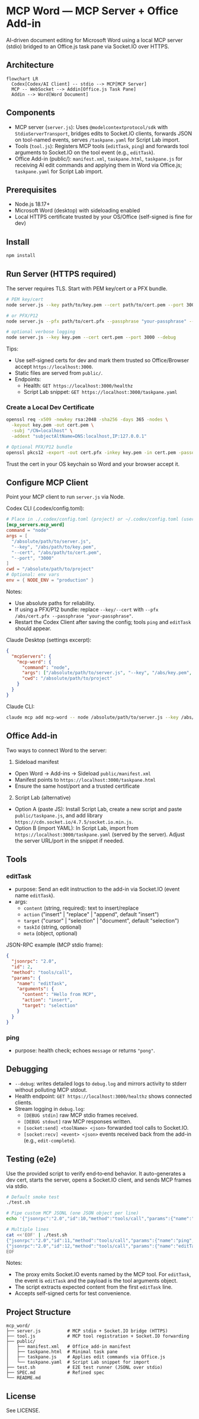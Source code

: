 # MCP Word — MCP Server + Office Add-in

AI-driven document editing for Microsoft Word using a local MCP server (stdio) bridged to an Office.js task pane via Socket.IO over HTTPS.

## Architecture

```mermaid
flowchart LR
  Codex[Codex/AI Client] -- stdio --> MCP[MCP Server]
  MCP -- WebSocket --> Addin[Office.js Task Pane]
  Addin --> Word[Word Document]
```

## Components

- MCP server (`server.js`): Uses `@modelcontextprotocol/sdk` with `StdioServerTransport`, bridges edits to Socket.IO clients, forwards JSON on tool-named events, serves `/taskpane.yaml` for Script Lab import.
- Tools (`tool.js`): Registers MCP tools (`editTask`, `ping`) and forwards tool arguments to Socket.IO on the tool event (e.g., `editTask`).
- Office Add-in (public/): `manifest.xml`, `taskpane.html`, `taskpane.js` for receiving AI edit commands and applying them in Word via Office.js; `taskpane.yaml` for Script Lab import.

## Prerequisites

- Node.js 18.17+
- Microsoft Word (desktop) with sideloading enabled
- Local HTTPS certificate trusted by your OS/Office (self-signed is fine for dev)

## Install

```bash
npm install
```

## Run Server (HTTPS required)

The server requires TLS. Start with PEM key/cert or a PFX bundle.

```bash
# PEM key/cert
node server.js --key path/to/key.pem --cert path/to/cert.pem --port 3000

# or PFX/P12
node server.js --pfx path/to/cert.pfx --passphrase "your-passphrase" --port 3000

# optional verbose logging
node server.js --key key.pem --cert cert.pem --port 3000 --debug
```

Tips:
- Use self-signed certs for dev and mark them trusted so Office/Browser accept `https://localhost:3000`.
- Static files are served from `public/`.
- Endpoints:
  - Health: `GET https://localhost:3000/healthz`
  - Script Lab snippet: `GET https://localhost:3000/taskpane.yaml`

### Create a Local Dev Certificate

```bash
openssl req -x509 -newkey rsa:2048 -sha256 -days 365 -nodes \
  -keyout key.pem -out cert.pem \
  -subj "/CN=localhost" \
  -addext "subjectAltName=DNS:localhost,IP:127.0.0.1"

# Optional PFX/P12 bundle
openssl pkcs12 -export -out cert.pfx -inkey key.pem -in cert.pem -passout pass:your-passphrase
```

Trust the cert in your OS keychain so Word and your browser accept it.

## Configure MCP Client

Point your MCP client to run `server.js` via Node.

Codex CLI (.codex/config.toml):
```toml
# Place in ./.codex/config.toml (project) or ~/.codex/config.toml (user)
[mcp_servers.mcp_word]
command = "node"
args = [
  "/absolute/path/to/server.js",
  "--key", "/abs/path/to/key.pem",
  "--cert", "/abs/path/to/cert.pem",
  "--port", "3000"
]
cwd = "/absolute/path/to/project"
# Optional: env vars
env = { NODE_ENV = "production" }
```

Notes:
- Use absolute paths for reliability.
- If using a PFX/P12 bundle: replace `--key/--cert` with `--pfx /abs/cert.pfx --passphrase "your-passphrase"`.
- Restart the Codex Client after saving the config; tools `ping` and `editTask` should appear.

Claude Desktop (settings excerpt):
```json
{
  "mcpServers": {
    "mcp-word": {
      "command": "node",
      "args": ["/absolute/path/to/server.js", "--key", "/abs/key.pem", "--cert", "/abs/cert.pem", "--port", "3000"],
      "cwd": "/absolute/path/to/project"
    }
  }
}
```

Claude CLI:
```bash
claude mcp add mcp-word -- node /absolute/path/to/server.js --key /abs/key.pem --cert /abs/cert.pem --port 3000
```

## Office Add-in

Two ways to connect Word to the server:

1) Sideload manifest
- Open Word → Add-ins → Sideload `public/manifest.xml`
- Manifest points to `https://localhost:3000/taskpane.html`
- Ensure the same host/port and a trusted certificate

2) Script Lab (alternative)
- Option A (paste JS): Install Script Lab, create a new script and paste `public/taskpane.js`, and add library `https://cdn.socket.io/4.7.5/socket.io.min.js`.
- Option B (import YAML): In Script Lab, import from `https://localhost:3000/taskpane.yaml` (served by the server). Adjust the server URL/port in the snippet if needed.

## Tools

### editTask
- purpose: Send an edit instruction to the add-in via Socket.IO (event name `editTask`).
- args:
  - `content` (string, required): text to insert/replace
  - `action` ("insert" | "replace" | "append", default "insert")
  - `target` ("cursor" | "selection" | "document", default "selection")
  - `taskId` (string, optional)
  - `meta` (object, optional)

JSON-RPC example (MCP stdio frame):
```json
{
  "jsonrpc": "2.0",
  "id": 2,
  "method": "tools/call",
  "params": {
    "name": "editTask",
    "arguments": {
      "content": "Hello from MCP",
      "action": "insert",
      "target": "selection"
    }
  }
}
```

### ping
- purpose: health check; echoes `message` or returns `"pong"`.

## Debugging

- `--debug`: writes detailed logs to `debug.log` and mirrors activity to stderr without polluting MCP stdout.
- Health endpoint: `GET https://localhost:3000/healthz` shows connected clients.
- Stream logging in `debug.log`:
  - `[DEBUG stdin]` raw MCP stdio frames received.
  - `[DEBUG stdout]` raw MCP responses written.
  - `[socket:send] <toolName> <json>` forwarded tool calls to Socket.IO.
  - `[socket:recv] <event> <json>` events received back from the add-in (e.g., `edit-complete`).

## Testing (e2e)

Use the provided script to verify end‑to‑end behavior. It auto-generates a dev cert, starts the server, opens a Socket.IO client, and sends MCP frames via stdio.

```bash
# Default smoke test
./test.sh

# Pipe custom MCP JSONL (one JSON object per line)
echo '{"jsonrpc":"2.0","id":10,"method":"tools/call","params":{"name":"editTask","arguments":{"content":"PipeMsg","action":"insert","target":"selection"}}}' | ./test.sh

# Multiple lines
cat <<'EOF' | ./test.sh
{"jsonrpc":"2.0","id":11,"method":"tools/call","params":{"name":"ping","arguments":{"message":"hello"}}}
{"jsonrpc":"2.0","id":12,"method":"tools/call","params":{"name":"editTask","arguments":{"content":"FromSTDIN","action":"insert","target":"selection"}}}
EOF
```

Notes:
- The proxy emits Socket.IO events named by the MCP tool. For `editTask`, the event is `editTask` and the payload is the tool arguments object.
- The script extracts expected content from the first `editTask` line.
- Accepts self-signed certs for test convenience.

## Project Structure

```
mcp_word/
├── server.js          # MCP stdio + Socket.IO bridge (HTTPS)
├── tool.js            # MCP tool registration + Socket.IO forwarding
├── public/
│   ├── manifest.xml   # Office add-in manifest
│   ├── taskpane.html  # Minimal task pane
│   ├── taskpane.js    # Applies edit commands via Office.js
│   └── taskpane.yaml  # Script Lab snippet for import
├── test.sh            # E2E test runner (JSONL over stdio)
├── SPEC.md            # Refined spec
└── README.md
```

## License

See LICENSE.
